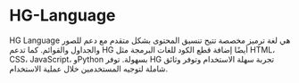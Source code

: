# HG-Language
 HG Language هي لغة ترميز مخصصة تتيح تنسيق المحتوى بشكل متقدم مع دعم للصور والجداول والقوائم. كما تدعم HG أيضًا إضافة قطع الكود للغات البرمجة مثل HTML، CSS، JavaScript، وPython بسهولة. توفر HG تجربة سهلة الاستخدام وتوفر وثائق شاملة لتوجيه المستخدمين خلال عملية الاستخدام.
